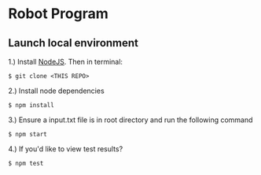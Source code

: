 # Robot Program

## Launch local environment
1.) Install [NodeJS](http://nodejs.org/download/). Then in terminal:

    $ git clone <THIS REPO>

2.) Install node dependencies

	$ npm install

3.) Ensure a input.txt file is in root directory and run the following command

	$ npm start

4.) If you'd like to view test results?

	$ npm test